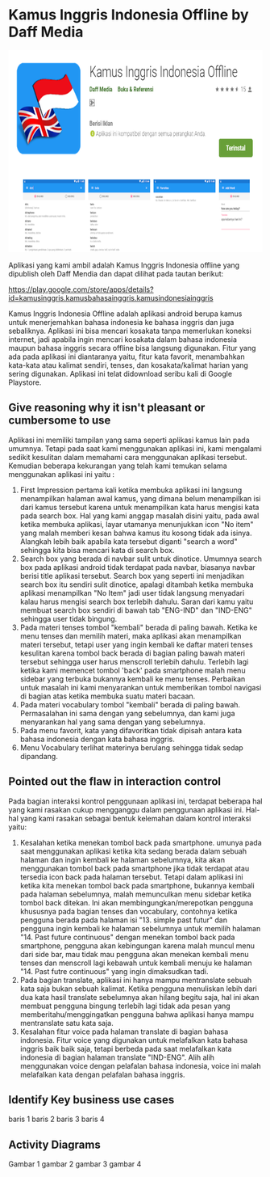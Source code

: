 # Kamus Inggris Indonesia Offline by Daff Media #

<p align="center">
  <img height="400" src="pic1.PNG">
</p>

Aplikasi yang kami ambil adalah Kamus Inggris Indonesia offline yang dipublish oleh Daff Mendia dan dapat dilihat pada tautan berikut:

https://play.google.com/store/apps/details?id=kamusinggris.kamusbahasainggris.kamusindonesiainggris

Kamus Inggris Indonesia Offline adalah aplikasi android berupa kamus untuk menerjemahkan bahasa indonesia ke bahasa inggris dan juga sebaliknya. Aplikasi ini bisa mencari kosakata tanpa memerlukan koneksi internet, jadi apabila ingin mencari kosakata dalam bahasa indonesia maupun bahasa inggris secara offline bisa langsung digunakan. Fitur yang ada pada aplikasi ini diantaranya yaitu, fitur kata favorit, menambahkan kata-kata atau kalimat sendiri, tenses, dan kosakata/kalimat harian yang sering digunakan. Aplikasi ini telat didownload seribu kali di Google Playstore.

## Give reasoning why it isn't pleasant or cumbersome to use ##

Aplikasi ini memiliki tampilan yang sama seperti aplikasi kamus lain pada umumnya. Tetapi pada saat kami menggunakan aplikasi ini, kami mengalami sedikit kesulitan dalam memahami cara menggunakan aplikasi tersebut. Kemudian beberapa kekurangan yang telah kami temukan selama menggunakan aplikasi ini yaitu :

1. First Impression pertama kali ketika membuka aplikasi ini langsung menampilkan halaman awal kamus, yang dimana belum menampilkan isi dari kamus tersebut karena untuk menampilkan kata harus mengisi kata pada search box. Hal yang kami anggap masalah disini yaitu, pada awal ketika membuka aplikasi, layar utamanya menunjukkan icon "No item" yang malah memberi kesan bahwa kamus itu kosong tidak ada isinya. Alangkah lebih baik apabila kata tersebut diganti "search a word" sehingga kita bisa mencari kata di search box.
2. Search box yang berada di navbar sulit untuk dinotice. Umumnya search box pada aplikasi android tidak terdapat pada navbar, biasanya navbar berisi title aplikasi tersebut. Search box yang seperti ini menjadikan search box itu sendiri sulit dinotice, apalagi ditambah ketika membuka aplikasi menampilkan "No Item" jadi user tidak langsung menyadari kalau harus mengisi search box terlebih dahulu. Saran dari kamu yaitu membuat search box sendiri di bawah tab "ENG-IND" dan "IND-ENG" sehingga user tidak bingung.
3. Pada materi tenses tombol "kembali" berada di paling bawah. Ketika ke menu tenses dan memilih materi, maka aplikasi akan menampilkan materi tersebut, tetapi user yang ingin kembali ke daftar materi tenses kesulitan karena tombol back berada di bagian paling bawah materi tersebut sehingga user harus menscroll terlebih dahulu. Terlebih lagi ketika kami memencet tombol 'back' pada smartphone malah menu sidebar yang terbuka bukannya kembali ke menu tenses. Perbaikan untuk masalah ini kami menyarankan untuk memberikan tombol navigasi di bagian atas ketika membuka suatu materi bacaan.
4. Pada materi vocabulary tombol "kembali" berada di paling bawah. Permasalahan ini sama dengan yang sebelumnya, dan kami juga menyarankan hal yang sama dengan yang sebelumnya.
5. Pada menu favorit, kata yang difavoritkan tidak dipisah antara kata bahasa indonesia dengan kata bahasa inggris.
6. Menu Vocabulary terlihat materinya berulang sehingga tidak sedap dipandang.

## Pointed out the flaw in interaction control ##

Pada bagian interaksi kontrol penggunaan aplikasi ini, terdapat beberapa hal yang kami rasakan cukup mengganggu dalam penggunaan aplikasi ini. Hal-hal yang kami rasakan sebagai bentuk kelemahan dalam kontrol interaksi yaitu:

1. Kesalahan ketika menekan tombol back pada smartphone. umunya pada saat menggunakan aplikasi ketika kita sedang berada dalam sebuah halaman dan ingin kembali ke halaman sebelumnya, kita akan menggunakan tombol back pada smartphone jika tidak terdapat atau tersedia icon back pada halaman tersebut. Tetapi dalam aplikasi ini ketika kita menekan tombol back pada smartphone, bukannya kembali pada halaman sebelumnya, malah memunculkan menu sidebar ketika tombol back ditekan. Ini akan membingungkan/merepotkan pengguna khususnya pada bagian tenses dan vocabulary, contohnya ketika pengguna berada pada halaman isi "13. simple past futur" dan pengguna ingin kembali ke halaman sebelumnya untuk memilih halaman "14. Past future continuous" dengan menekan tombol back pada smartphone, pengguna akan kebingungan karena malah muncul menu dari side bar, mau tidak mau pengguna akan menekan kembali menu tenses dan menscroll lagi kebawah untuk kembali menuju ke halaman "14. Past futre continuous" yang ingin dimaksudkan tadi.
2. Pada bagian translate, aplikasi ini hanya mampu mentranslate sebuah kata saja bukan sebuah kalimat. Ketika pengguna menuliskan lebih dari dua kata hasil translate sebelumnya akan hilang begitu saja, hal ini akan membuat pengguna bingung terlebih lagi tidak ada pesan yang memberitahu/menggingatkan pengguna bahwa aplikasi hanya mampu mentranslate satu kata saja.
3. Kesalahan fitur voice pada halaman translate di bagian bahasa indonesia. Fitur voice yang digunakan untuk melafalkan kata bahasa inggris baik baik saja, tetapi berbeda pada saat melafalkan kata indonesia di bagian halaman translate "IND-ENG". Alih alih menggunakan voice dengan pelafalan bahasa indonesia, voice ini malah melafalkan kata dengan pelafalan bahasa inggris.

## Identify Key business use cases ##

baris 1
baris 2
baris 3
baris 4

## Activity Diagrams

Gambar 1
gambar 2
gambar 3
gambar 4
